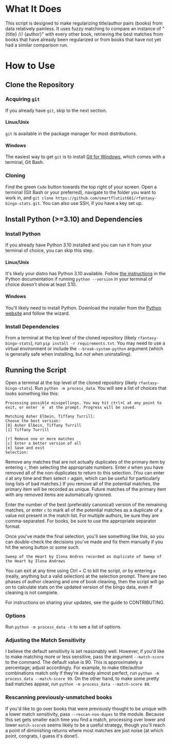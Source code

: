 # What It Does

This script is designed to make regularizing title/author pairs (books) from data relatively painless.
It uses fuzzy matching to compare an instance of "{title} /// {author}" with every other book,
retrieving the best matches from books that have already been regularized or from books that have not yet had a similar comparison run.

# How to Use

## Clone the Repository

### Acquiring `git`

If you already have `git`, skip to the next section.

#### Linux/Unix

`git` is available in the package manager for most distributions.

#### Windows

The easiest way to get `git` is to install [Git for Windows](https://gitforwindows.org/), which comes with a terminal, Git Bash.

### Cloning

Find the green `Code` button towards the top right of your screen. Open a terminal (Git Bash or your preferred), navigate to the folder you want to work in, and `git clone https://github.com/smartflutist661/rfantasy-bingo-stats.git`. You can also use SSH, if you have a key set up.

## Install Python (>=3.10) and Dependencies

### Install Python

If you already have Python 3.10 installed and you can run it from your terminal of choice, you can skip this step.

#### Linux/Unix

It's likely your distro has Python 3.10 available. Follow [the instructions](https://docs.python.org/3/using/unix.html) in the Python documentation if running `python --version` in your terminal of choice doesn't show at least 3.10.

#### Windows

You'll likely need to install Python. Download the installer from the [Python website](https://www.python.org/downloads/) and follow the wizard.

### Install Dependencies

From a terminal at the top level of the cloned repository (likely `rfantasy-bingo-stats`), run `pip install -r requirements.txt`. You may need to use a virtual environment or include the `--break-system-python` argument (which is generally safe when installing, but _not_ when uninstalling).

## Running the Script

Open a terminal at the top level of the cloned repository (likely `rfantasy-bingo-stats`). Run `python -m process_data`. You will see a list of choices that looks something like this:

```
Processing possible misspellings. You may hit ctrl+C at any point to exit, or enter `e` at the prompt. Progress will be saved.

Matching Asher Elbein, Tiffany Turrill:
Choose the best version:
[0] Asher Elbein, Tiffany Turrill
[1] Tiffany Turrill

[r] Remove one or more matches
[c] Enter a better version of all
[e] Save and exit
Selection: 
```

Remove any matches that are not actually duplicates of the primary item by entering `r`, then selecting the appropriate numbers.
Enter `d` when you have removed all of the non-duplicates to return to this selection.
(You can enter `d` at any time and then select `r` again, which can be useful for particularly long lists of bad matches.)
If you remove all of the potential matches, the primary item will be recorded as unique.
Future matches of the primary item with any removed items are automatically ignored.

Enter the number of the best (preferably canonical) version of the remaining matches,
or enter `c` to mark all of the potential matches as a duplicate of a value not present in the match list.
For multiple authors, be sure they are comma-separated. For books, be sure to use the appropriate separator format.

Once you've made the final selection, you'll see something like this,
so you can double-check the decisions you've made and fix them manually if you hit the wrong button or some such.

```
Sweep of the Heart by Ilona Andres recorded as duplicate of Sweep of the Heart by Ilona Andrews
```

You can exit at any time using Ctrl + C to kill the script, or by entering `e` (really, anything but a valid selection) at the selection prompt.
There are two phases of author cleaning and one of book cleaning,
then the script will go on to calculate stats on the updated version of the bingo data,
even if cleaning is not complete.

For instructions on sharing your updates, see the guide to CONTRIBUTING.

### Options

Run `python -m process_data -h` to see a list of options.

### Adjusting the Match Sensitivity

I believe the default sensitivity is set reasonably well.
However, if you'd like to make matching more or less sensitive, pass the argument `--match-score` to the command.
The default value is 90. This is approximately a percentage; adjust accordingly.
For example, to make title/author combinations match only if they're already almost perfect,
run `python -m process_data --match-score 99`.
On the other hand, to make some pretty bad matches appear, run `python -m process_data --match-score 80`.

### Rescanning previously-unmatched books

If you'd like to go over books that were previously thought to be unique with a lower match sensitivity,
pass `--rescan-non-dupes` to the module. Because this set gets smaller each time you find a match,
processing over lower and lower `match-score`s seems likely to be a useful strategy,
though you'll reach a point of diminishing returns where most matches are just noise (at which point, congrats, I guess it's done!).
